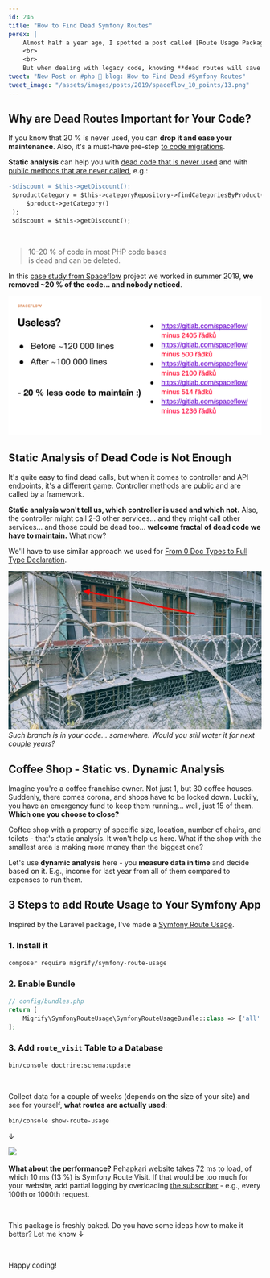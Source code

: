 ```yaml
---
id: 246
title: "How to Find Dead Symfony Routes"
perex: |
    Almost half a year ago, I spotted a post called [Route Usage Package for Laravel](https://laravel-news.com/route-usage-package-for-laravel). It's nice to have to see what routes are used and how often.
    <br>
    <br>
    But when dealing with legacy code, knowing **dead routes will save you dozens of hours in refactoring**.
tweet: "New Post on #php 🐘 blog: How to Find Dead #Symfony Routes"
tweet_image: "/assets/images/posts/2019/spaceflow_10_points/13.png"
---
```


## Why are Dead Routes Important for Your Code?

If you know that 20 % is never used, you can **drop it and ease your maintenance**. Also, it's a must-have pre-step [to code migrations](/blog/2019/12/16/8-steps-you-can-make-before-huge-upgrade-to-make-it-faster-cheaper-and-more-stable/).

**Static analysis** can help you with [dead code that is never used](/blog/2019/03/18/how-to-detect-dead-php-code-in-code-review-in-7-snippets) and with [public methods that are never called](/blog/2019/03/14/remove-dead-public-methdos-from-your-code/), e.g.:

```diff
-$discount = $this->getDiscount();
 $productCategory = $this->categoryRepository->findCategoriesByProduct(
     $product->getCategory()
 );
 $discount = $this->getDiscount();
```

<br>

<blockquote class="blockquote text-center">
    10-20 % of code in most PHP code bases<br>
    is dead and can be deleted.
</blockquote>

In this [case study from Spaceflow](/blog/2019/12/09/how-to-get-rid-of-technical-debt-or-what-we-would-have-done-differently-2-years-ago/) project we worked in summer 2019, **we removed ~20 % of the code... and nobody noticed**.

<img src="/assets/images/posts/2019/spaceflow_10_points/13.png" class="img-thumbnail">

## Static Analysis of Dead Code is Not Enough
It's quite easy to find dead calls, but when it comes to controller and API endpoints, it's a different game. Controller methods are public and are called by a framework.

**Static analysis won't tell us, which controller is used and which not.** Also, the controller might call 2-3 other services... and they might call other services... and those could be dead too... **welcome fractal of dead code we have to maintain.** What now?

We'll have to use similar approach we used for [From 0 Doc Types to Full Type Declaration](/blog/2019/11/11/from-0-doc-types-to-full-type-declaration-with-dynamic-analysis/).


<img src="/assets/images/posts/2020/dead_routes_branch.jpg" class="img-thumbnail mt-4 mb-2">
<em>Such branch is in your code... somewhere. Would you still water it for next couple years?</em>

## Coffee Shop - Static vs. Dynamic Analysis

Imagine you're a coffee franchise owner. Not just 1, but 30 coffee houses. Suddenly, there comes corona, and shops have to be locked down.
 Luckily, you have an emergency fund to keep them running... well, just 15 of them. **Which one you choose to close?**

Coffee shop with a property of specific size, location, number of chairs, and toilets - that's static analysis. It won't help us here. What if the shop with the smallest area is making more money than the biggest one?

Let's use **dynamic analysis** here - you **measure data in time** and decide based on it. E.g., income for last year from all of them compared to expenses to run them.

## 3 Steps to add Route Usage to Your Symfony App

Inspired by the Laravel package, I've made a [Symfony Route Usage](https://github.com/migrify/symfony-route-usage).

### 1. Install it

```bash
composer require migrify/symfony-route-usage
```

### 2. Enable Bundle

```php
// config/bundles.php
return [
    Migrify\SymfonyRouteUsage\SymfonyRouteUsageBundle::class => ['all' => true],
];
```

### 3. Add `route_visit` Table to a Database

```bash
bin/console doctrine:schema:update
```

<br>

Collect data for a couple of weeks (depends on the size of your site) and see for yourself, **what routes are actually used**:

```bash
bin/console show-route-usage
```

↓

<img src="/assets/images/posts/2020/dead_routes_example.png" class="img-thumbnail mt-4 mb-2">

<br>

**What about the performance?** Pehapkari website takes 72 ms to load, of which 10 ms (13 %) is Symfony Route Visit. If that would be too much for your website, add partial logging by overloading [the subscriber](https://github.com/migrify/symfony-route-usage/blob/master/src/EventSubscriber/LogRouteUsageEventSubscriber.php) - e.g., every 100th or 1000th request.

<br>

This package is freshly baked. Do you have some ideas how to make it better? Let me know ↓

<br>

Happy coding!
